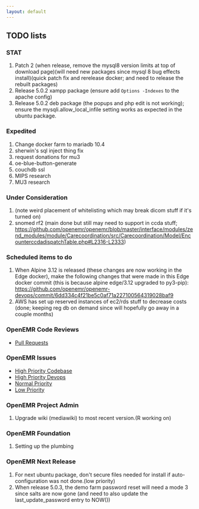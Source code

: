 ```yaml
---
layout: default
---
```

## TODO lists

### STAT
1. Patch 2 (when release, remove the mysql8 version limits at top of download page)(will need new packages since mysql 8 bug effects install)(quick patch fix and rerelease docker; and need to release the rebuilt packages)
1. Release 5.0.2 xampp package (ensure add `Options -Indexes` to the apache config)
1. Release 5.0.2 deb package (the popups and php edit is not working); ensure the mysqli.allow_local_infile setting works as expected in the ubuntu package.

### Expedited
1. Change docker farm to mariadb 10.4
1. sherwin's sql inject thing fix
1. request donations for mu3
1. oe-blue-button-generate
1. couchdb ssl
1. MIPS research
1. MU3 research

### Under Consideration
1. (note weird placement of whitelisting which may break dicom stuff if it's turned on)
1. snomed rf2 (main done but still may need to support in ccda stuff; https://github.com/openemr/openemr/blob/master/interface/modules/zend_modules/module/Carecoordination/src/Carecoordination/Model/EncounterccdadispatchTable.php#L2316-L2333)

### Scheduled items to do
1. When Alpine 3.12 is released (these changes are now working in the Edge docker), make the following changes that were made in this Edge docker commit (this is because alpine edge/3.12 upgraded to py3-pip): https://github.com/openemr/openemr-devops/commit/6dd334c4f21be5c0af71a227100564319028baf9
1. AWS has set up reserved instances of ec2/rds stuff to decrease costs (done; keeping reg db on demand since will hopefully go away in a couple months)

### OpenEMR Code Reviews
* [Pull Requests](https://github.com/openemr/openemr/pulls)

### OpenEMR Issues
* [High Priority Codebase](https://github.com/openemr/openemr/milestone/4)
* [High Priority Devops](https://github.com/openemr/openemr-devops/milestone/1)
* [Normal Priority](https://github.com/openemr/openemr/milestone/5)
* [Low Priority](https://github.com/openemr/openemr/milestone/6)

### OpenEMR Project Admin
1. Upgrade wiki (mediawiki) to most recent version.(R working on)

### OpenEMR Foundation
1. Setting up the plumbing

### OpenEMR Next Release
1. For next ubuntu package, don't secure files needed for install if auto-configuration was not done.(low priority)
1. When release 5.0.3, the demo farm password reset will need a mode 3 since salts are now gone (and need to also update the last_update_password entry to NOW())
